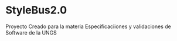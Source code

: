 # StyleBus2.0

Proyecto Creado para la materia Especificaciiones y validaciones de Software de la UNGS
